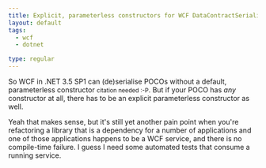 ```yaml
---
title: Explicit, parameterless constructors for WCF DataContractSerializer
layout: default
tags:
  - wcf
  - dotnet

type: regular
---
```


So WCF in .NET 3.5 SP1 can (de)serialise POCOs without a default, parameterless constructor <small>citation needed :-P</small>. But if your POCO has _any_ constructor at all, there has to be an explicit parameterless constructor as well.

Yeah that makes sense, but it's still yet another pain point when you're refactoring a library that is a dependency for a number of applications and one of those applications happens to be a WCF service, and there is no compile-time failure. I guess I need some automated tests that consume a running service.
